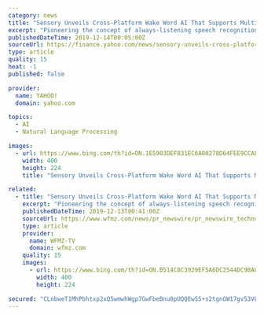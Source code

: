```yaml
---
category: news
title: "Sensory Unveils Cross-Platform Wake Word AI That Supports Multiple Voice Assistants While Maintaining Ideal Performance"
excerpt: "Pioneering the concept of always-listening speech recognition more than a decade ago, Sensory's flexible wake word, small to large vocabulary speech recognition, and natural language understanding technologies are fueling today's voice revolution. Additionally, its biometric recognition technologies are making everything from unlocking a device ..."
publishedDateTime: 2019-12-14T00:05:00Z
sourceUrl: https://finance.yahoo.com/news/sensory-unveils-cross-platform-wake-163000593.html
type: article
quality: 15
heat: -1
published: false

provider:
  name: YAHOO!
  domain: yahoo.com

topics:
  - AI
  - Natural Language Processing

images:
  - url: https://www.bing.com/th?id=ON.1E5903DEF831EC6A80278D64FEE9CCAF
    width: 400
    height: 224
    title: "Sensory Unveils Cross-Platform Wake Word AI That Supports Multiple Voice Assistants While Maintaining Ideal Performance"

related:
  - title: "Sensory Unveils Cross-Platform Wake Word AI That Supports Multiple Voice Assistants While Maintaining Ideal Performance"
    excerpt: "Pioneering the concept of always-listening speech recognition more than a decade ago, Sensory's flexible wake word, small to large vocabulary speech recognition, and natural language understanding technologies are fueling today's voice revolution. Additionally, its biometric recognition technologies are making everything from unlocking a device ..."
    publishedDateTime: 2019-12-13T00:41:00Z
    sourceUrl: https://www.wfmz.com/news/pr_newswire/pr_newswire_technology/sensory-unveils-cross-platform-wake-word-ai-that-supports-multiple/article_f768e380-a6a3-5463-8cab-c495de72e851.html
    type: article
    provider:
      name: WFMZ-TV
      domain: wfmz.com
    quality: 15
    images:
      - url: https://www.bing.com/th?id=ON.B514C8C3929EF5A6DC2544DC9BA83307
        width: 400
        height: 224

secured: "CLnbweT1MhPbhtxp2xQ5wmwhWgp7GwFbeBnu0pUQQEw55+s2tgnGW17gv53VLkcgNN1Jcow4lc56dIrZTEkU/uqOwN9Bv78WSrZF+DEviol4KMoTyiczzuqlWuDd1ArGhd9ZmqUO0IEhB3ZoP1GZKDkJGDyQJhpuPo23e6mSykfkZqaOjD9BGgPxpzzbgf5RjY6yCVYKKIlqY4Nr4QrSlsiVy/u0X4mwsSZ1R+nfEMrcvu3WADZ1I1X3IFEm9t11Lv1Wlz8j0RdyuERs8PDCjg==;sxzEuViW7ZVxVsy+u/jC6A=="
---
```


